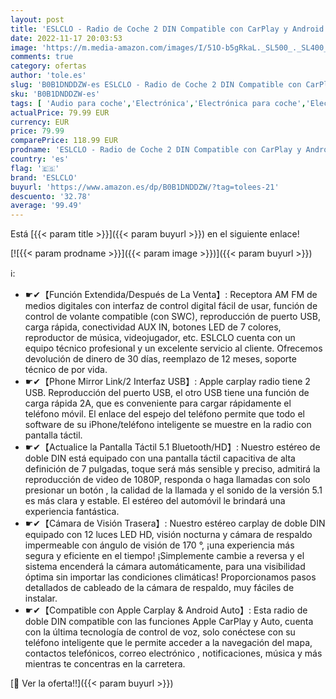 ```yaml
---
layout: post
title: 'ESLCLO - Radio de Coche 2 DIN Compatible con CarPlay y Android Auto Auto Radio Estéreo con Control de Voz Mirror Link Pantalla Táctil HD de 7 Pulgadas con Bluetooth 5.1/Cámara Trasera/Am/FM/RDS/USB/AV In/SWC'
date: 2022-11-17 20:03:53
image: 'https://m.media-amazon.com/images/I/51O-b5gRkaL._SL500_._SL400_.jpg'
comments: true
category: ofertas
author: 'tole.es'
slug: 'B0B1DNDDZW-es ESLCLO - Radio de Coche 2 DIN Compatible con CarPlay y...'
sku: 'B0B1DNDDZW-es'
tags: [ 'Audio para coche','Electrónica','Electrónica para coche','Electrónica para vehículos','Radios para coche','android','eslclo','🇪🇸', ]
actualPrice: 79.99 EUR
currency: EUR
price: 79.99
comparePrice: 118.99 EUR
prodname: 'ESLCLO - Radio de Coche 2 DIN Compatible con CarPlay y Android Auto Auto Radio Estéreo con Control de Voz Mirror Link Pantalla Táctil HD de 7 Pulgadas con Bluetooth 5.1/Cámara Trasera/Am/FM/RDS/USB/AV In/SWC'
country: 'es'
flag: '🇪🇸'
brand: 'ESLCLO'
buyurl: 'https://www.amazon.es/dp/B0B1DNDDZW/?tag=tolees-21'
descuento: '32.78'
average: '99.49'
---
```


Está [{{< param title >}}]({{< param buyurl >}}) en el siguiente enlace!

[![{{< param prodname >}}]({{< param image >}})]({{< param buyurl >}})

ℹ️:

- ☛✔【Función Extendida/Después de La Venta】: Receptora AM FM de medios digitales con interfaz de control digital fácil de usar, función de control de volante compatible (con SWC), reproducción de puerto USB, carga rápida, conectividad AUX IN, botones LED de 7 colores, reproductor de música, videojugador, etc. ESLCLO cuenta con un equipo técnico profesional y un excelente servicio al cliente. Ofrecemos devolución de dinero de 30 días, reemplazo de 12 meses, soporte técnico de por vida.
- ☛✔【Phone Mirror Link/2 Interfaz USB】: Apple carplay radio tiene 2 USB. Reproducción del puerto USB, el otro USB tiene una función de carga rápida 2A, que es conveniente para cargar rápidamente el teléfono móvil. El enlace del espejo del teléfono permite que todo el software de su iPhone/teléfono inteligente se muestre en la radio con pantalla táctil.
- ☛✔【Actualice la Pantalla Táctil 5.1 Bluetooth/HD】: Nuestro estéreo de doble DIN está equipado con una pantalla táctil capacitiva de alta definición de 7 pulgadas, toque será más sensible y preciso, admitirá la reproducción de video de 1080P, responda o haga llamadas con solo presionar un botón , la calidad de la llamada y el sonido de la versión 5.1 es más clara y estable. El estéreo del automóvil le brindará una experiencia fantástica.
- ☛✔【Cámara de Visión Trasera】: Nuestro estéreo carplay de doble DIN equipado con 12 luces LED HD, visión nocturna y cámara de respaldo impermeable con ángulo de visión de 170 °, ¡una experiencia más segura y eficiente en el tiempo! ¡Simplemente cambie a reversa y el sistema encenderá la cámara automáticamente, para una visibilidad óptima sin importar las condiciones climáticas! Proporcionamos pasos detallados de cableado de la cámara de respaldo, muy fáciles de instalar.
- ☛✔【Compatible con Apple Carplay & Android Auto】: Esta radio de doble DIN compatible con las funciones Apple CarPlay y Auto, cuenta con la última tecnología de control de voz, solo conéctese con su teléfono inteligente que le permite acceder a la navegación del mapa, contactos telefónicos, correo electrónico , notificaciones, música y más mientras te concentras en la carretera.

[🛒 Ver la oferta!!]({{< param buyurl >}})
